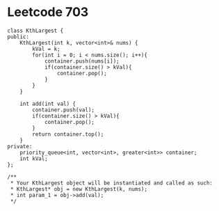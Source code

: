 # Leetcode 703
    class KthLargest {
    public:
        KthLargest(int k, vector<int>& nums) {
            kVal = k;
            for(int i = 0; i < nums.size(); i++){
                container.push(nums[i]);
                if(container.size() > kVal){
                    container.pop();
                }
            }
        }

        int add(int val) {
            container.push(val);
            if(container.size() > kVal){
                container.pop();
            }
            return container.top();
        }
    private:
        priority_queue<int, vector<int>, greater<int>> container;
        int kVal;
    };

    /**
     * Your KthLargest object will be instantiated and called as such:
     * KthLargest* obj = new KthLargest(k, nums);
     * int param_1 = obj->add(val);
     */
